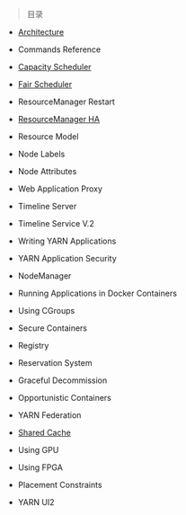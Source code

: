 
> 目录

- [Architecture](https://github.com/ZGG2016/hadoop-website/blob/master/Yarn/Architecture.md)

- Commands Reference

- [Capacity Scheduler](https://github.com/ZGG2016/hadoop-website/blob/master/Yarn/Capacity%20Scheduler.md)

- [Fair Scheduler](https://github.com/ZGG2016/hadoop-website/blob/master/Yarn/Fair%20Scheduler.md)

- ResourceManager Restart

- [ResourceManager HA]()

- Resource Model

- Node Labels

- Node Attributes

- Web Application Proxy

- Timeline Server

- Timeline Service V.2

- Writing YARN Applications

- YARN Application Security

- NodeManager

- Running Applications in Docker Containers

- Using CGroups

- Secure Containers

- Registry

- Reservation System

- Graceful Decommission

- Opportunistic Containers

- YARN Federation

- [Shared Cache](https://github.com/ZGG2016/hadoop-website/blob/master/Yarn/Shared%20Cache.md)

- Using GPU

- Using FPGA

- Placement Constraints

- YARN UI2
